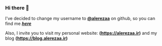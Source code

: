 ### Hi there 👋

I've decided to change my username to [**@alerezaa**](https://github.com/alerezaa) on github, so you can find me [***here***](https://github.com/alerezaa)

Also, I invite you to visit my personal website: **(https://alerezaa.ir)** and my blog **(https://blog.alerezaa.ir)**

<!--
**adehghanzadeh/adehghanzadeh** is a ✨ _special_ ✨ repository because its `README.md` (this file) appears on your GitHub profile.

Here are some ideas to get you started:

- 🔭 I’m currently working on ...
- 🌱 I’m currently learning ...
- 👯 I’m looking to collaborate on ...
- 🤔 I’m looking for help with ...
- 💬 Ask me about ...
- 📫 How to reach me: ...
- 😄 Pronouns: ...
- ⚡ Fun fact: ...
-->

